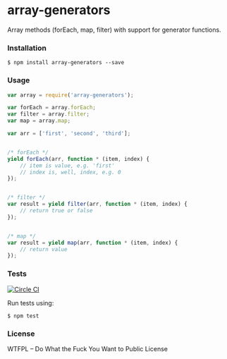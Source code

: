 # array-generators

Array methods (forEach, map, filter) with support for generator functions.

### Installation

```
$ npm install array-generators --save
```

### Usage

```javascript
var array = require('array-generators');

var forEach = array.forEach;
var filter = array.filter;
var map = array.map;

var arr = ['first', 'second', 'third'];


/* forEach */
yield forEach(arr, function * (item, index) {
	// item is value, e.g. 'first'
	// index is, well, index, e.g. 0
});


/* filter */
var result = yield filter(arr, function * (item, index) {
	// return true or false
});


/* map */
var result = yield map(arr, function * (item, index) {
	// return value
});
```

### Tests

[![Circle CI](https://circleci.com/gh/vdemedes/array-generators.svg?style=svg)](https://circleci.com/gh/vdemedes/array-generators)

Run tests using:

```
$ npm test
```

### License

WTFPL – Do What the Fuck You Want to Public License

